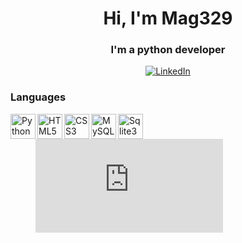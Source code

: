 <div id="header" align="center">
    <h1>Hi, I'm Mag329 </h1>
    <h3>I'm a python developer</h3>
</div>

<!--START_SECTION:waka--><!--END_SECTION:waka-->
<div id="socials" align="center">
  <a href="[linkedin-url](https://discord.gg/5sJBNzhrS5)">
    <img src="https://img.shields.io/badge/Discord-7289DA?style=for-the-badge&logo=discord&logoColor=white" alt="LinkedIn"/>
  </a>
</div>


### Languages
<img src="https://cdn.jsdelivr.net/gh/devicons/devicon/icons/python/python-original.svg" title="Python" width="40" align="left"/>&nbsp;
<img src="https://cdn.jsdelivr.net/gh/devicons/devicon/icons/html5/html5-original.svg" title="HTML5" width="40" align="left"/>&nbsp;
<img src="https://cdn.jsdelivr.net/gh/devicons/devicon/icons/css3/css3-original.svg" title="CSS3" width="40" align="left"/>&nbsp;
<img src="https://cdn.jsdelivr.net/gh/devicons/devicon/icons/mysql/mysql-original.svg" title="MySQL" width="40" align="left"/>&nbsp;
<img src="https://cdn.jsdelivr.net/gh/devicons/devicon/icons/sqlite/sqlite-original.svg" title="Sqlite3" width="40" align="left"/>&nbsp;

<div>
  <figure><embed src="https://wakatime.com/share/@Mag329/429fbe2c-ad0a-4daf-b5c4-4949201cfb80.svg"></embed></figure>
</div>

<br/>
<br/>
<br/>

